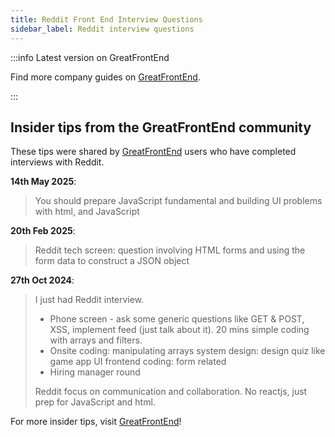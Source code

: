 ```yaml
---
title: Reddit Front End Interview Questions
sidebar_label: Reddit interview questions
---
```


:::info Latest version on GreatFrontEnd

Find more company guides on [GreatFrontEnd](https://www.greatfrontend.com/interviews/company?utm_source=frontendinterviewhandbook&utm_medium=referral&gnrs=frontendinterviewhandbook).

:::

## Insider tips from the GreatFrontEnd community

These tips were shared by [GreatFrontEnd](https://www.greatfrontend.com/?utm_source=frontendinterviewhandbook&utm_medium=referral&gnrs=frontendinterviewhandbook) users who have completed interviews with Reddit.

**14th May 2025**:

> You should prepare JavaScript fundamental and building UI problems with html, and JavaScript

**20th Feb 2025**:

> Reddit tech screen: question involving HTML forms and using the form data to construct a JSON object

**27th Oct 2024**:

> I just had Reddit interview.
>
> - Phone screen - ask some generic questions like GET & POST, XSS, implement feed (just talk about it). 20 mins simple coding with arrays and filters.
> - Onsite coding: manipulating arrays system design: design quiz like game app UI frontend coding: form related
> - Hiring manager round
>
> Reddit focus on communication and collaboration. No reactjs, just prep for JavaScript and html.

For more insider tips, visit [GreatFrontEnd](https://www.greatfrontend.com/?utm_source=frontendinterviewhandbook&utm_medium=referral&gnrs=frontendinterviewhandbook)!
